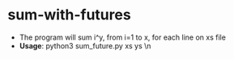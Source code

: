# sum-with-futures
* The program will sum i^y, from i=1 to x, for each line on xs file
* **Usage**: python3 sum_future.py xs ys \n

